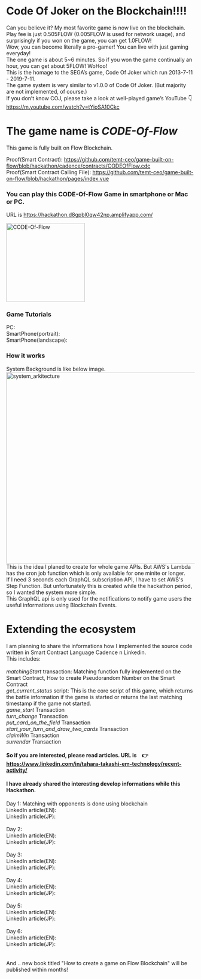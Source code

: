 # Code Of Joker on the Blockchain!!!!

Can you believe it? My most favorite game is now live on the blockchain.<br>
Play fee is just 0.505FLOW (0.005FLOW is used for network usage), and surprisingly if you won on the game, you can get 1.0FLOW!<br>
Wow, you can become literally a pro-gamer! You can live with just gaming everyday!<br>
The one game is about 5~6 minutes. So if you won the game continually an hour, you can get about 5FLOW! WoHoo!<br>
This is the homage to the SEGA’s game, Code Of Joker which run 2013-7-11 - 2019-7-11.<br>
The game system is very similar to v1.0.0 of Code Of Joker. (But majority are not implemented, of course.)<br>
If you don’t know COJ, please take a look at well-played game’s YouTube 👇<br>
https://m.youtube.com/watch?v=tYioSA10Ckc<br>

# The game name is *CODE-Of-Flow*

This game is fully built on Flow Blockchain.

Proof(Smart Contract): https://github.com/temt-ceo/game-built-on-flow/blob/hackathon/cadence/contracts/CODEOfFlow.cdc<br>
Proof(Smart Contract Calling File): https://github.com/temt-ceo/game-built-on-flow/blob/hackathon/pages/index.vue

### You can play this CODE-Of-Flow Game in smartphone or Mac or PC.
URL is https://hackathon.d8gpbl0qw42np.amplifyapp.com/

<img width="210" alt="CODE-Of-Flow" src="https://user-images.githubusercontent.com/58613670/221454777-4163b675-e8ca-44db-9f93-21ff93c4393b.png">

### Game Tutorials
PC: <br>
SmartPhone(portrait): <br>
SmartPhone(landscape): <br>
### How it works
System Background is like below image.<br>
<img width="510" alt="system_arkitecture" src="https://user-images.githubusercontent.com/58613670/221802473-dd0572b7-54f3-41fd-8832-5267d59f8ec7.png">
<br>This is the idea I planed to create for whole game APIs. But AWS's Lambda has the cron job function which is only available for one minite or longer.<br>
If I need 3 seconds each GraphQL subscription API, I have to set AWS's Step Function. But unfortunately this is created while the hackathon period, so I wanted the system more simple.<br>
This GraphQL api is only used for the notifications to notify game users the useful informations using Blockchain Events.

# Extending the ecosystem
I am planning to share the informations how I implemented the source code written in Smart Contract Language Cadence n Linkedin.<br>
This includes:<br><br>
*matchingStart* transaction: Matching function fully implemented on the Smart Contract, How to create Pseudorandom Number on the Smart Contract<br>
*get_current_status* script: This is the core script of this game, which returns the battle information if the game is started or returns the last matching timestamp if the game not started.<br>
*game_start* Transaction<br>
*turn_change* Transaction<br>
*put_card_on_the_field* Transaction<br>
*start_your_turn_and_draw_two_cards* Transaction<br>
*claimWin* Transaction<br>
*surrendar* Transaction<br><br>
**So if you are interested, please read articles. URL is　👉 https://www.linkedin.com/in/tahara-takashi-em-technology/recent-activity/**

#### I have already shared the interesting develop informations while this Hackathon.
Day 1: Matching with opponents is done using blockchain<br>
LinkedIn article(EN): <br>
LinkedIn article(JP): <br><br>
Day 2: <br>
LinkedIn article(EN): <br>
LinkedIn article(JP): <br><br>
Day 3: <br>
LinkedIn article(EN): <br>
LinkedIn article(JP): <br><br>
Day 4: <br>
LinkedIn article(EN): <br>
LinkedIn article(JP): <br><br>
Day 5: <br>
LinkedIn article(EN): <br>
LinkedIn article(JP): <br><br>
Day 6: <br>
LinkedIn article(EN): <br>
LinkedIn article(JP): <br><br>
<br>
And .. new book titled "How to create a game on Flow Blockchain" will be published within months!<br>
